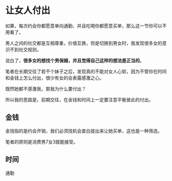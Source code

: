 # 让女人付出

如果，每次约会你都愿意单向通勤、并且吃喝你都愿意买单，那么这一节你可以不用看了。

男人之间的社交都是互相尊重，价值互换，但是切换到男女时，我发现很多女的意识不到社交规则。

说白了，**很多女的想找个男保姆，并且觉得自己这样的想法是正当的**。

笔者在长期交往了若干个妹子之后，发现真的不能对女人心软，因为不管你在时间和金钱上怎么付出，很少有女的会表露感激之心。

既然她都不感激我，那我为什么要付出？

所以我的思路是，前期交往，在金钱和时间上一定要注意平衡彼此的付出。

## 金钱

金钱指的是约会开销，我们必须找机会直白提出来让她买单，这也是一种筛选。

笔者的原则是消费男7女3就能接受。

## 时间

通勤
